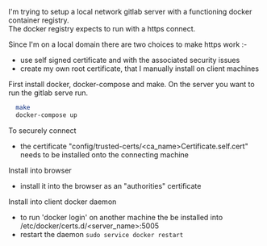 I'm trying to setup a local network gitlab server with a functioning docker container registry.  
The docker registry expects to run with a https connect. 

Since I'm on a local domain there are two choices to make https work :-
 -  use self signed certificate and with the associated security issues 
 -  create my own root certificate, that I manually install on client machines

First install docker, docker-compose and make.
On the server you want to run the gitlab serve run.
``` bash
  make
  docker-compose up
```

To securely connect
- the certificate "config/trusted-certs/<ca_name>Certificate.self.cert" needs
  to be installed onto the connecting machine

Install into browser
- install it into the browser as an "authorities" certificate

Install into client docker daemon
- to run 'docker login' on another machine the be installed into
  /etc/docker/certs.d/<server_name>:5005
- restart the daemon
`sudo service docker restart`

